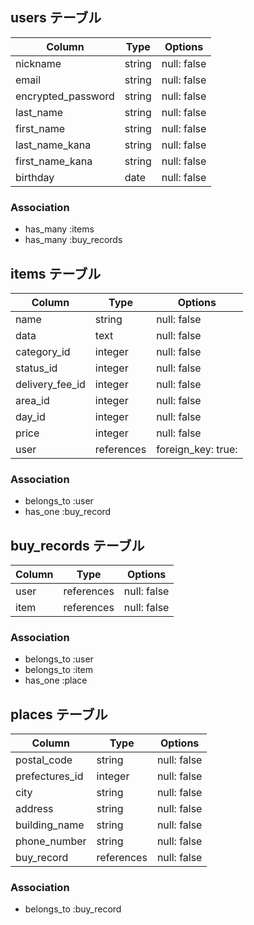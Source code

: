 ## users テーブル

|Column             |Type    |Options      |
|-------------------|--------|-------------|
| nickname          | string | null: false |
| email             | string | null: false |
| encrypted_password| string | null: false |
| last_name         | string | null: false |
| first_name        | string | null: false |
| last_name_kana    | string | null: false |
| first_name_kana   | string | null: false |
| birthday          | date   | null: false |

### Association
- has_many :items
- has_many :buy_records

## items テーブル

|Column             |Type       |Options             |
|-------------------|-----------|--------------------|
| name              | string    | null: false        |
| data              | text      | null: false        |
| category_id       | integer   | null: false        |
| status_id         | integer   | null: false        |
| delivery_fee_id   | integer   | null: false        |
| area_id           | integer   | null: false        |
| day_id           | integer   | null: false        |
| price             | integer   | null: false        |
| user              | references| foreign_key: true: |

### Association
- belongs_to :user
- has_one    :buy_record

## buy_records テーブル

|Column             |Type       |Options             |
|-------------------|-----------|--------------------|
| user              | references| null: false        |    
| item              | references| null: false        |

### Association
- belongs_to :user
- belongs_to :item
- has_one    :place

## places テーブル

|Column             |Type       |Options             |
|-------------------|-----------|--------------------|
| postal_code       | string    | null: false        |
| prefectures_id    | integer   | null: false        |
| city              | string    | null: false        |
| address           | string    | null: false        |
| building_name     | string    | null: false        |
| phone_number      | string    | null: false        |
| buy_record        | references| null: false        |


### Association
- belongs_to :buy_record

